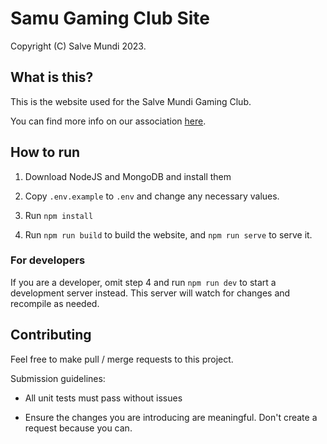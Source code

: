 # Samu Gaming Club Site

Copyright (C) Salve Mundi 2023.

## What is this?

This is the website used for the Salve Mundi Gaming Club.

You can find more info on our association [here](https://salvemundi.nl).

## How to run

1. Download NodeJS and MongoDB and install them

2. Copy `.env.example` to `.env` and change any necessary values.

3. Run `npm install`

4. Run `npm run build` to build the website, and `npm run serve` to serve it.

### For developers

If you are a developer, omit step 4 and run `npm run dev` to start a development server instead. This server will watch for changes and recompile as needed.

## Contributing

Feel free to make pull / merge requests to this project.

Submission guidelines:
 - All unit tests must pass without issues

 - Ensure the changes you are introducing are meaningful. Don't create a request because you can.